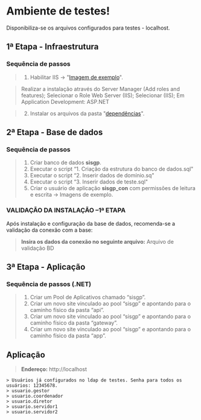 # Ambiente de testes!

Disponibiliza-se os arquivos configurados para testes - localhost.

## 1ª Etapa - Infraestrutura

### Sequência de passos 
> 1. Habilitar IIS -> "[Imagem de exemplo](https://github.com/henrique-prog/ambiente-de-teste/blob/main/Habilita%C3%A7%C3%A3o%20IIS.jpg)".

> Realizar a instalação através do Server Manager (Add roles and features);
> Selecionar o Role Web Server (IIS);
> Selecionar (IIS);
> Em Application Development: ASP.NET

>2. Instalar os arquivos da pasta "[dependências](https://github.com/henrique-prog/ambiente-de-teste/blob/main/Instala%C3%A7%C3%A3o%20de%20Depend%C3%AAncias%20.NET%20-%20AMBIENTE.txt)".

## 2ª Etapa - Base de dados

### Sequência de passos 
> 1.  Criar banco de dados **sisgp**.
> 2.  Executar o script “1. Criação da estrutura do banco de dados.sql"
> 3.  Executar o script “2. Inserir dados de domínio.sq"
> 4.  Executar o script “3. Inserir dados de teste.sql"
> 5.  Criar o usuário de aplicação **sisgp_con** com permissões de leitura e escrita -> Imagens de exemplo.

### VALIDAÇÃO DA INSTALAÇÃO –1ª ETAPA

Após instalação e configuração da base de dados, recomenda-se a validação da conexão com a base:

> **Insira os dados da conexão no seguinte arquivo:** Arquivo de validação BD

## 3ª Etapa - Aplicação

### Sequência de passos (.NET)

> 1.  Criar um Pool de Aplicativos chamado “sisgp”.
> 2.  Criar um novo site vinculado ao pool “sisgp” e apontando para o caminho físico da pasta “api”.
> 3.  Criar um novo site vinculado ao pool “sisgp” e apontando para o caminho físico da pasta “gateway”.
> 4.  Criar um novo site vinculado ao pool “sisgp” e apontando para o caminho físico da pasta “app”.

## Aplicação

>**Endereço:** http://localhost
	
	> Usuários já configurados no ldap de testes. Senha para todos os usuários: 12345678.
	> usuario.gestor
	> usuario.coordenador
	> usuario.diretor
	> usuario.servidor1
	> usuario.servidor2
